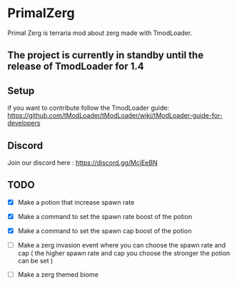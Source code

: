 # PrimalZerg

Primal Zerg is terraria mod about zerg made with TmodLoader.

## The project is currently in standby until the release of TmodLoader for 1.4

## Setup

if you want to contribute follow the TmodLoader guide: https://github.com/tModLoader/tModLoader/wiki/tModLoader-guide-for-developers

## Discord

Join our discord here : https://discord.gg/McjEeBN

## TODO

- [x] Make a potion that increase spawn rate
- [x] Make a command to set the spawn rate boost of the potion
- [x] Make a command to set the spawn cap boost of the potion
- [ ] Make a zerg invasion event where you can choose the spawn rate and cap ( the higher spawn rate and cap you choose the stronger the potion can be set )
- [ ] Make a zerg themed biome


